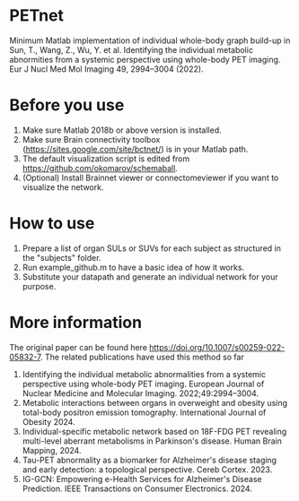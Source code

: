 # PETnet
Minimum Matlab implementation of individual whole-body graph build-up in Sun, T., Wang, Z., Wu, Y. et al. Identifying the individual metabolic abnormities from a systemic perspective using whole-body PET imaging. Eur J Nucl Med Mol Imaging 49, 2994–3004 (2022).

# Before you use
1. Make sure Matlab 2018b or above version is installed.
2. Make sure Brain connectivity toolbox (https://sites.google.com/site/bctnet/) is in your Matlab path.
3. The default visualization script is edited from https://github.com/okomarov/schemaball.
4. (Optional) Install Brainnet viewer or connectomeviewer if you want to visualize the network.
   
# How to use
1. Prepare a list of organ SULs or SUVs for each subject as structured in the "subjects" folder.
2. Run example_github.m to have a basic idea of how it works.
3. Substitute your datapath and generate an individual network for your purpose.

# More information
The original paper can be found here https://doi.org/10.1007/s00259-022-05832-7.
The related publications have used this method so far
1. Identifying the individual metabolic abnormalities from a systemic perspective using whole-body PET imaging. European Journal of Nuclear Medicine and Molecular Imaging. 2022;49:2994–3004.
2. Metabolic interactions between organs in overweight and obesity using total-body positron emission tomography. International Journal of Obesity 2024.
3. Individual-specific metabolic network based on 18F-FDG PET revealing multi-level aberrant metabolisms in Parkinson's disease. Human Brain Mapping, 2024.
4. Tau-PET abnormality as a biomarker for Alzheimer's disease staging and early detection: a topological perspective. Cereb Cortex. 2023.
5. IG-GCN: Empowering e-Health Services for Alzheimer's Disease Prediction. IEEE Transactions on Consumer Electronics. 2024.
